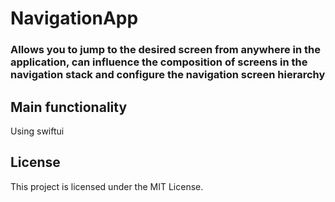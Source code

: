 # NavigationApp

### Allows you to jump to the desired screen from anywhere in the application, can influence the composition of screens in the navigation stack and configure the navigation  screen hierarchy

## Main functionality

Using swiftui

## License

This project is licensed under the MIT License.
